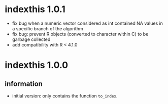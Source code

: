 
# indexthis 1.0.1

- fix bug when a numeric vector considered as int contained NA values in a specific branch of the algorithm
- fix bug: prevent R objects (converted to character within C) to be garbage collected
- add compatibility with R < 4.1.0

# indexthis 1.0.0

## information

- initial version: only contains the function `to_index`.
